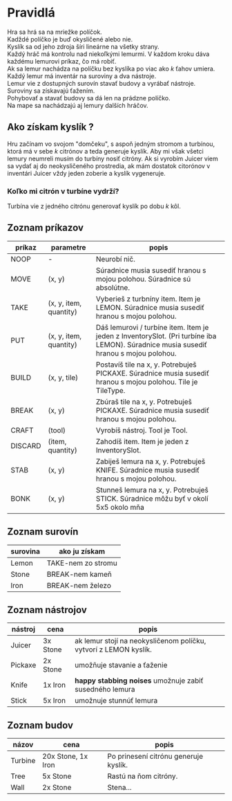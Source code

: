 # Pravidlá
Hra sa hrá sa na mriežke políčok. \
Kadždé políčko je buď okysličené alebo nie. \
Kyslík sa od jeho zdroja šíri lineárne na všetky strany. \
Každý hráč má kontrolu nad niekoľkými lemurmi. V každom kroku dáva každému lemurovi príkaz, čo má robiť. \
Ak sa lemur nachádza na políčku bez kyslíka po viac ako *k* ťahov umiera. \
Každý lemur má inventár na suroviny a dva nástroje. \
Lemur vie z dostupných surovín stavať budovy a vyrábať nástroje. \
Suroviny sa získavajú ťažením. \
Pohybovať a stavať budovy sa dá len na prádzne políčko. \
Na mape sa nachádzajú aj lemury dalších hráčov.

## Ako získam kyslík ?
Hru začínam vo svojom "domčeku", s aspoň jedným stromom a turbínou, ktorá má v sebe *k* citrónov a teda generuje kyslík. Aby mi však všetci lemury neumreli musím do turbíny nosiť citróny. Ak si vyrobím Juicer viem sa vydať aj do neokysličeného prostredia, ak mám dostatok citorónov v inventári Juicer vždy jeden zoberie a kyslík vygeneruje.

### Koľko mi citrón v turbíne vydrží?
Turbína vie z jedného citrónu generovať kyslík po dobu *k* kôl.


## Zoznam príkazov
|príkaz   	|parametre   	|popis   	|
|---	|---	|---	|
|NOOP   	|-   	|Neurobí nič.   	|
|MOVE   	|(x, y)   	|Súradnice musia susediť hranou s mojou polohou. Súradnice sú absolútne.   	|
|TAKE   	|(x, y, item, quantity)   	|Vyberieš z turbníny item. Item je LEMON. Súradnice musia susediť hranou s mojou polohou.   	|
|PUT   	|(x, y, item, quantity)   	| Dáš lemurovi / turbíne item. Item je jeden z InventorySlot. (Pri turbíne iba LEMON). Súradnice musia susediť hranou s mojou polohou.   	|
|BUILD   	|(x, y, tile)   	|Postavíš tile na x, y. Potrebuješ PICKAXE.  Súradnice musia susediť hranou s mojou polohou. Tile je TileType.   	|
|BREAK  	|(x, y)   	|Zbúraš tile na x, y. Potrebuješ PICKAXE. Súradnice musia susediť hranou s mojou polohou.   	|
|CRAFT  	|(tool)   	|Vyrobíš nástroj. Tool je Tool.   	|
|DISCARD   	|(item, quantity)   	| Zahodíš item. Item je jeden z InventorySlot.   	|
|STAB   	|(x, y)   	|Zabiješ lemura na x, y. Potrebuješ KNIFE. Súradnice musia susediť hranou s mojou polohou.   	|
|BONK   	|(x, y)   	|Stunneš lemura na x, y. Potrebuješ STICK. Súradnice môžu byť v okolí 5x5 okolo mňa   	|

## Zoznam surovín
|surovina   	|ako ju získam   	|
|---	|---	|
|Lemon   	|TAKE-nem zo stromu   	|
|Stone   	|BREAK-nem kameň   	|
|Iron   	|BREAK-nem železo   	|

## Zoznam nástrojov
|nástroj   	|cena   	|popis   	|
|---	|---	|---	|
|Juicer   	|3x Stone  	|ak lemur stojí na neokysličenom políčku, vytvorí z LEMON kyslík.   	|
|Pickaxe   	|2x Stone   	|umožňuje stavanie a ťaženie   	|
|Knife   	|1x Iron   	|**happy stabbing noises** umožnuje zabiť susedného lemura  	|
|Stick   	|5x Iron   	|umožnuje stunnúť lemura   	|

## Zoznam budov
|názov   	|cena   	|popis   	|
|---	|---	|---	|
|Turbine   	|20x Stone, 1x Iron   	|Po prinesení citrónu generuje kyslík.   	|
|Tree   	|5x Stone   	|Rastú na ňom citróny.   	|
|Wall   	|2x Stone   	|Stena...   	|